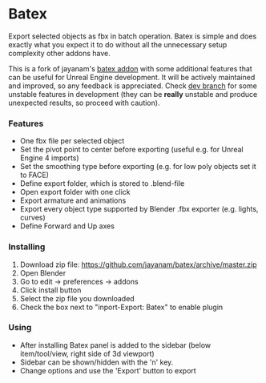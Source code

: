 # Batex
Export selected objects as fbx in batch operation. Batex is simple and does exactly what you expect it to do
without all the unnecessary setup complexity other addons have.

This is a fork of jayanam's [batex addon](https://github.com/jayanam/batex) with some 
additional features that can be useful for Unreal Engine development. It will be actively maintained and improved, so 
any feedback is appreciated. Check [dev branch](https://github.com/Wotava/batex/tree/dev) for some unstable 
features in development (they can be **really** unstable and produce unexpected results, so proceed with caution).

### Features
* One fbx file per selected object
* Set the pivot point to center before exporting (useful e.g. for Unreal Engine 4 imports)
* Set the smoothing type before exporting (e.g. for low poly objects set it to FACE)
* Define export folder, which is stored to .blend-file
* Open export folder with one click
* Export armature and animations
* Export every object type supported by Blender .fbx exporter (e.g. lights, curves)
* Define Forward and Up axes

### Installing
1. Download zip file: https://github.com/jayanam/batex/archive/master.zip
2. Open Blender
3. Go to edit -> preferences -> addons
4. Click install button
5. Select the zip file you downloaded
6. Check the box next to "inport-Export: Batex" to enable plugin

### Using
* After installing Batex panel is added to the sidebar (below item/tool/view, right side of 3d viewport)
* Sidebar can be shown/hidden with the 'n' key.
* Change options and use the 'Export' button to export
